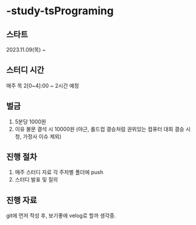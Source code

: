 # -study-tsPrograming

## 스타트
2023.11.09(목) ~ 

## 스터디 시간
매주 목 2[0~4]:00 ~ 2시간 예정

## 벌금
1. 5분당 1000원
2. 이유 불문 결석 시 10000원 (야근, 롤드컵 결승처럼 권위있는 컴퓨터 대회 결승 시청, 가정사 이슈 제외)

## 진행 절차
1. 매주 스터디 자료 각 주차별 폴더에 push
2. 스터디 발표 및 질의

## 진행 자료 
git에 먼저 작성 후, 보기좋에 velog로 할까 생각중.
